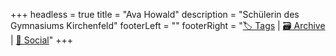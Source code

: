 +++
headless = true
title = "Ava Howald"
description = "Schülerin des Gymnasiums Kirchenfeld"
footerLeft = ""
footerRight = "[🏷️ Tags](/tags/) | [🗃️ Archive](/posts/) | [📣 Social](https://www.lernblog.org)"
+++
